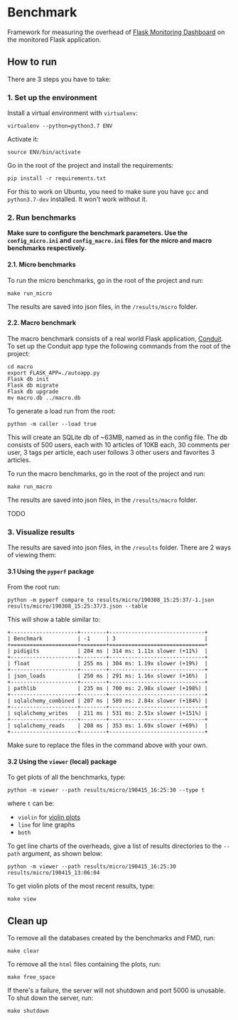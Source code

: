 # Benchmark
Framework for measuring the overhead of [Flask Monitoring Dashboard](https://github.com/flask-dashboard/Flask-MonitoringDashboard)
on the monitored Flask application.



## How to run
There are 3 steps you have to take:

### 1. Set up the environment
Install a virtual environment with `virtualenv`:
```
virtualenv --python=python3.7 ENV
```
Activate it:
```
source ENV/bin/activate
```
Go in the root of the project and install the requirements:
```
pip install -r requirements.txt
```
For this to work on Ubuntu, you need to make sure you have `gcc` and `python3.7-dev` installed. It won't work without it.


### 2. Run benchmarks

**Make sure to configure the benchmark parameters. Use the `config_micro.ini` 
and `config_macro.ini` files for the micro and macro benchmarks
respectively.**


#### 2.1. Micro benchmarks
To run the micro benchmarks, go in the root of the project and run:
```
make run_micro
```

The results are saved into json files, in the `/results/micro` folder.

#### 2.2. Macro benchmark
The macro benchmark consists of a real world Flask application, 
[Conduit](https://github.com/gothinkster/flask-realworld-example-app).
To set up the Conduit app type the following commands from
the root of the project:
```
cd macro
export FLASK_APP=./autoapp.py
Flask db init
Flask db migrate
Flask db upgrade
mv macro.db ../macro.db
```

To generate a load run from the root:

```
python -m caller --load true
``` 
This will create an SQLite db of ~63MB, named as in the config file. The db
consists of 500 users, each with 10 articles of 10KB each, 30 comments per
user, 3 tags per article, each user follows 3 other users and favorites 3
articles.


To run the macro benchmarks, go in the root of the project and run:
```
make run_macro
```

The results are saved into json files, in the `/results/macro` folder.

TODO


### 3. Visualize results
The results are saved into json files, in the `/results` folder. There
are 2 ways of viewing them:

#### 3.1 Using the `pyperf` package 

From the root run:
```
python -m pyperf compare_to results/micro/190308_15:25:37/-1.json results/micro/190308_15:25:37/3.json --table
```
This will show a table similar to:
```
+---------------------+--------+------------------------------+
| Benchmark           | -1     | 3                            |
+=====================+========+==============================+
| pidigits            | 284 ms | 314 ms: 1.11x slower (+11%)  |
+---------------------+--------+------------------------------+
| float               | 255 ms | 304 ms: 1.19x slower (+19%)  |
+---------------------+--------+------------------------------+
| json_loads          | 250 ms | 291 ms: 1.16x slower (+16%)  |
+---------------------+--------+------------------------------+
| pathlib             | 235 ms | 700 ms: 2.98x slower (+198%) |
+---------------------+--------+------------------------------+
| sqlalchemy_combined | 207 ms | 589 ms: 2.84x slower (+184%) |
+---------------------+--------+------------------------------+
| sqlalchemy_writes   | 211 ms | 531 ms: 2.51x slower (+151%) |
+---------------------+--------+------------------------------+
| sqlalchemy_reads    | 208 ms | 353 ms: 1.69x slower (+69%)  |
+---------------------+--------+------------------------------+
```
Make sure to replace the files in the command above with your own.

#### 3.2 Using the `viewer` (local) package
To get plots of all the benchmarks, type:
```
python -m viewer --path results/micro/190415_16:25:30 --type t
```
where `t` can be:
- `violin` for [violin plots](https://en.wikipedia.org/wiki/Violin_plot)
- `line` for line graphs
- `both`

To get line charts of the overheads, give a list of results directories
to the `--path` argument, as shown below:

```
python -m viewer --path results/micro/190415_16:25:30 results/micro/190415_13:06:04
```


To get violin plots of the most recent results, type:

```
make view
```




## Clean up
To remove all the databases created by the benchmarks and FMD, run:
```
make clear
```

To remove all the `html` files containing the plots, run:
```
make free_space
```

If there's a failure, the server will not shutdown and port 5000 is unusable.
To shut down the server, run:
```
make shutdown
```


